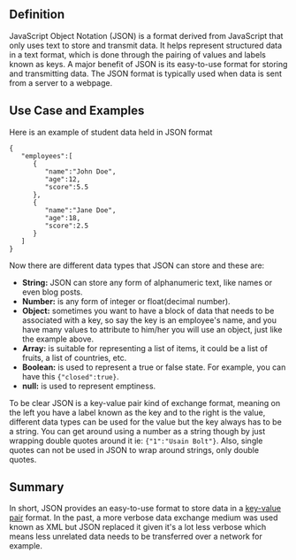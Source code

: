 ## Definition

JavaScript Object Notation (JSON) is a format derived from JavaScript that only uses text to store and transmit data. It helps represent structured data in a text format, which is done through the pairing of values and labels known as keys. A major benefit of JSON is its easy-to-use format for storing and transmitting data. The JSON format is typically used when data is sent from a server to a webpage.

## Use Case and Examples

Here is an example of student data held in JSON format

```
{
   "employees":[
      {
         "name":"John Doe",
         "age":12,
         "score":5.5
      },
      {
         "name":"Jane Doe",
         "age":18,
         "score":2.5
      }
   ]
}
```

Now there are different data types that JSON can store and these are:
- **String:** JSON can store any form of alphanumeric text, like names or even blog posts.
- **Number:** is any form of integer or float(decimal number).
- **Object:** sometimes you want to have a block of data that needs to be associated with a key, so say the key is an employee's name, and you have many values to attribute to him/her you will use an object, just like the example above.
- **Array:** is suitable for representing a list of items, it could be a list of fruits, a list of countries, etc.
- **Boolean:** is used to represent a true or false state. For example, you can have this `{"closed":true}`.
- **null:** is used to represent emptiness.

To be clear JSON is a key-value pair kind of exchange format, meaning on the left you have a label known as the key and to the right is the value, different data types can be used for the value but the key always has to be a string. You can get around using a number as a string though by just wrapping double quotes around it ie: `{"1":"Usain Bolt"}`. Also, single quotes can not be used in JSON to wrap around strings, only double quotes.
## Summary

In short, JSON provides an easy-to-use format to store data in a [key-value pair](key-value-pair.md) format. In the past, a more verbose data exchange medium was used known as XML but JSON replaced it given it's a lot less verbose which means less unrelated data needs to be transferred over a network for example.